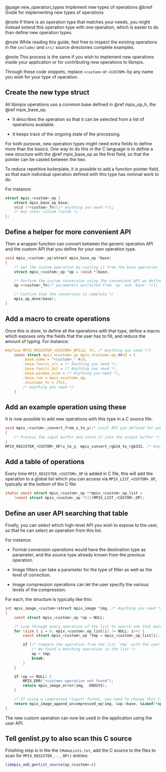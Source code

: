 @page new_operation_types Implement new types of operations
@brief Guide for implementing new types of operations

@note If there is an operation type that matches your needs, you might instead extend this
operation type with one operation, which is easier to do than define new operation types.

@note While reading this guide, feel free to inspect the existing operations in the `include/` and
`src/` source directories complete examples.

@note This process is the same if you wish to implement new operations inside your application or
for contributing new operations to libmpix.

Through these code snippets, replace `<custom>` or `<CUSTOM>` by any name you wish for your type
of operation.

## Create the new type struct

All libmpix operations use a common base defined in @ref mpix_op_h, the @ref mpix_base_op.

- It describes the operation so that it can be selected from a list of operations available.

- It keeps track of the ongoing state of the processing.

For both purpose, new operation types might need extra fields to define more than the basics.
One way to do this in the C language is to define a new structure with the @ref mpix_base_op as
the first field, so that the pointer can be casted between the two.

To reduce repetitive boilerplate, it is possible to add a function pointer field, so that each
individual operation defined with this type has minimal work to do.

For instance:

```c
struct mpix_<custom>_op {
	struct mpix_base_op base;
	void (*<custom>_fn)(/* Anything you need */);
	/* Any other custom fields */
};
```

## Define a helper for more convenient API

Then a wrapper function can convert between the generic operation API and the custom API that you
define for your own operation type.

```c
void mpix_<custom>_op(struct mpix_base_op *base)
{
	/* Get the custom operation by casting it from the base operation */
	struct mpix_<custom>_op *op = (void *)base;

	/* Perform the custom conversion using the convenient API we defined for ourself */
	op-><custom>_fn(/* parameters extracted from `op` and `base` */);

	/* Confirm that the conversion is complete */
	mpix_op_done(base);
}
```

## Add a macro to create operations

Once this is done, to define all the operations with that type, define a macro which exposes only
the fields that the user has to fill, and reduce the amount of typing. For instance:

```c
#define MPIX_REGISTER_<CUSTOM>_OP(id, fn, /* Anything you need */)                                 \
	const struct mpix_<custom>_op mpix_<custom>_op_##id = {                                    \
		.base.name = "<custom>_" #id,                                                      \
		.base.fourcc_src = /* Anything you need */,                                        \
		.base.fourcc_dst = /* Anything you need */,                                        \
		.base.window_size = /* Anything you need */,                                       \
		.base.run = mpix_<custom>_op,                                                      \
		.<custom>_fn = (fn),                                                               \
		/* Anything you need */                                                            \
	}
```

## Add an example operation using these

It is now possible to add new operations with this type in a C source file:

```c
void mpix_<custom>_convert_from_x_to_y(/* Local API you defined for yourself */)
{
	/* Process the input buffer and store it into the output buffer */
}
MPIX_REGISTER_<CUSTOM>_OP(x_to_y, mpix_convert_rgb24_to_rgb332, /* Anything you need */);
```

## Add a table of operations

Every time `MPIX_REGISTER_<CUSTOM>_OP` is added in C file, this will add the operation to a global
list which you can access via `MPIX_LIST_<CUSTOM>_OP`, typically at the bottom of the C file:

```c
static const struct mpix_<custom>_op **mpix_<custom>_op_list =
	(const struct mpix_<custom>_op *[]){MPIX_LIST_<CUSTOM>_OP};
```

## Define an user API searching that table

Finally, you can select which high-level API you wish to expose to the user, so that he can select
an operation from this list.

For instance:

- Format conversion operations would have the destination type as parameter, and the source type
  already known from the previous operation.

- Image filters can take a parameter for the type of filter as well as the level of correction.

- Image compression operations can let the user specify the various levels of the compression.

For each, the structure is typically like this:

```c
int mpix_image_<custom>(struct mpix_image *img, /* Anything you need */)
{
	const struct mpix_<custom>_op *op = NULL;

	/* Loop through every operation of the list to search one that matches the parameters */
	for (size_t i = 0; mpix_<custom>_op_list[i] != NULL; i++) {
		const struct mpix_<custom>_op *tmp = mpix_<custom>_op_list[i];

		if (/* Compare the operation from the list `tmp` with the user specified */) {
			/* We found a matching operation in the list */
			op = tmp;
			break;
		}
	}

	if (op == NULL) {
		MPIX_ERR("<custom> operation not found");
		return mpix_image_error(img, -ENOSYS);
	}

	/* If using a compressed *input* format, you need to change this line */
	return mpix_image_append_uncompressed_op(img, &op->base, sizeof(*op));
}
```

The new custom operation can now be used in the application using the user API.

## Tell genlist.py to also scan this C source

Finishing step is in the the `CMakeLists.txt`, add the C source to the files to scan for
`MPIX_REGISTER_..._OP()` entries:

```cmake
libmpix_add_genlist_source(op_<custom>.c)
```
